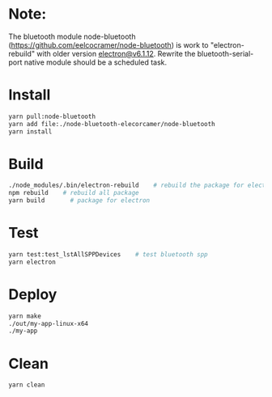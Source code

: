 # Note: 
The bluetooth module node-bluetooth (https://github.com/eelcocramer/node-bluetooth) is work to "electron-rebuild" with older version electron@v6.1.12. Rewrite the bluetooth-serial-port native module should be a scheduled task.

# Install 
```bash
yarn pull:node-bluetooth
yarn add file:./node-bluetooth-elecorcamer/node-bluetooth
yarn install
```

# Build
```bash
./node_modules/.bin/electron-rebuild    # rebuild the package for electron node
npm rebuild    # rebuild all package
yarn build       # package for electron
```

# Test
```bash
yarn test:test_lstAllSPPDevices    # test bluetooth spp
yarn electron 
```

# Deploy
```bash
yarn make
./out/my-app-linux-x64
./my-app
```

# Clean
```bash
yarn clean
```